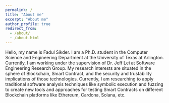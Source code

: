 ```yaml
---
permalink: /
title: "About me"
excerpt: "About me"
author_profile: true
redirect_from: 
  - /about/
  - /about.html
---
```


Hello, my name is Fadul Sikder. I am a Ph.D. student in the Computer Science and Engineering Department at the University of Texas at Arlington. Currently, I am working under the supervision of Dr. Jeff Lei at Software Engineering Research Group.
My research interests are situated in the sphere of Blockchain, Smart Contract, and the security and trustability implications of those technologies. Currently, I am researching to apply traditional software analysis techniques like symbolic execution and fuzzing to create new tools and approaches for testing Smart Contracts on different Blockchain platforms like Ethereum, Cardona, Solana, etc.
